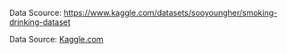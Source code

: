 Data Scource: https://www.kaggle.com/datasets/sooyoungher/smoking-drinking-dataset

Data Source: [Kaggle.com](https://www.kaggle.com/datasets/sooyoungher/smoking-drinking-dataset)
